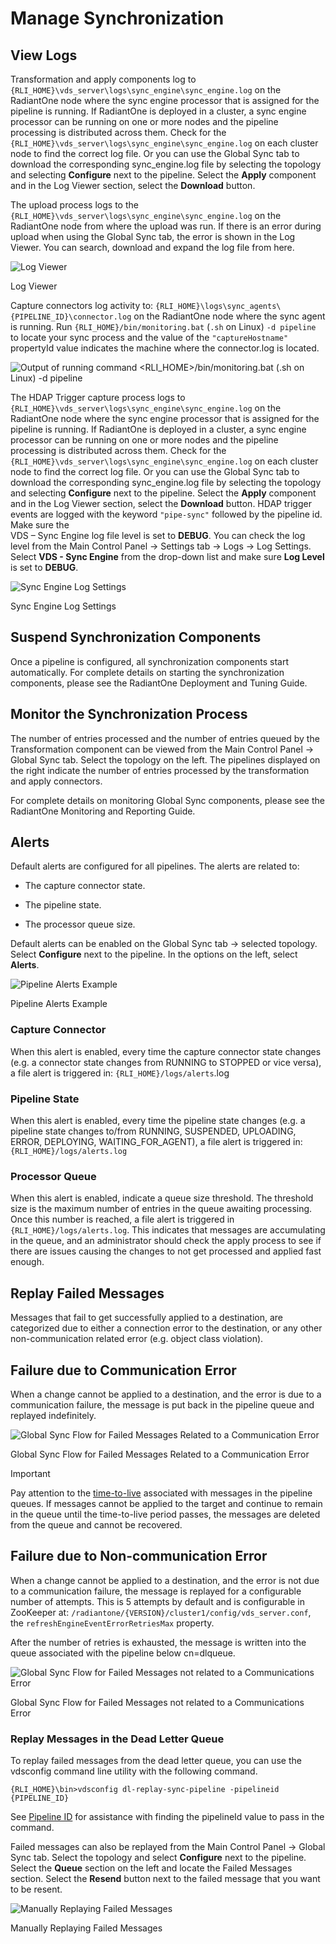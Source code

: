 # Manage Synchronization

## View Logs

Transformation and apply components log to `{RLI_HOME}\vds_server\logs\sync_engine\sync_engine.log` on the RadiantOne node where the sync engine processor that is assigned for the pipeline is running. If RadiantOne is deployed in a cluster, a sync engine processor can be running on one or more nodes and the pipeline processing is distributed across them. Check for the `{RLI_HOME}\vds_server\logs\sync_engine\sync_engine.log` on each cluster node to find the correct log file. Or you can use the Global Sync tab to download the corresponding sync_engine.log file by selecting the topology and selecting **Configure** next to the pipeline. Select the **Apply** component and in the Log Viewer section, select the **Download** button.

The upload process logs to the `{RLI_HOME}\vds_server\logs\sync_engine\sync_engine.log` on the RadiantOne node from where the upload was run. If there is an error during upload when using the Global Sync tab, the error is shown in the Log Viewer. You can search, download and expand the log file from here.

![Log Viewer](../media/image94.png)

Log Viewer

Capture connectors log activity to: `{RLI_HOME}\logs\sync_agents\{PIPELINE_ID}\connector.log` on the RadiantOne node where the sync agent is running. Run `{RLI_HOME}/bin/monitoring.bat` (`.sh` on Linux) `-d pipeline` to locate your sync process and the value of the `"captureHostname"` propertyId value indicates the machine where the connector.log is located.

![Output of running command <RLI_HOME>/bin/monitoring.bat (.sh on Linux) -d pipeline](../media/image92.png)

The HDAP Trigger capture process logs to `{RLI_HOME}\vds_server\logs\sync_engine\sync_engine.log` on the RadiantOne node where the sync engine processor that is assigned for the pipeline is running. If RadiantOne is deployed in a cluster, a sync engine processor can be running on one or more nodes and the pipeline processing is distributed across them. Check for the `{RLI_HOME}\vds_server\logs\sync_engine\sync_engine.log` on each cluster node to find the correct log file. Or you can use the Global Sync tab to download the corresponding sync_engine.log file by selecting the topology and selecting **Configure** next to the pipeline. Select the **Apply** component and in the Log Viewer section, select the **Download** button. HDAP trigger events are logged with the keyword `"pipe-sync"` followed by the pipeline id. Make sure the  
VDS – Sync Engine log file level is set to **DEBUG**. You can check the log level from the Main Control Panel -> Settings tab -> Logs -> Log Settings. Select **VDS - Sync Engine** from the drop-down list and make sure **Log Level** is set to **DEBUG**.

![Sync Engine Log Settings](../media/image95.png)

Sync Engine Log Settings

## Suspend Synchronization Components

Once a pipeline is configured, all synchronization components start automatically. For complete details on starting the synchronization components, please see the RadiantOne Deployment and Tuning Guide.

## Monitor the Synchronization Process

The number of entries processed and the number of entries queued by the Transformation component can be viewed from the Main Control Panel -> Global Sync tab. Select the topology on the left. The pipelines displayed on the right indicate the number of entries processed by the transformation and apply connectors.

For complete details on monitoring Global Sync components, please see the RadiantOne Monitoring and Reporting Guide.

## Alerts

Default alerts are configured for all pipelines. The alerts are related to:

- The capture connector state.

- The pipeline state.

- The processor queue size.

Default alerts can be enabled on the Global Sync tab -> selected topology. Select **Configure** next to the pipeline. In the options on the left, select **Alerts**.

![Pipeline Alerts Example](../media/image96.png)

Pipeline Alerts Example

### Capture Connector

When this alert is enabled, every time the capture connector state changes (e.g. a connector state changes from RUNNING to STOPPED or vice versa), a file alert is triggered in: `{RLI_HOME}/logs/alerts`.log

### Pipeline State

When this alert is enabled, every time the pipeline state changes (e.g. a pipeline state changes to/from RUNNING, SUSPENDED, UPLOADING, ERROR, DEPLOYING, WAITING_FOR_AGENT), a file alert is triggered in: `{RLI_HOME}/logs/alerts.log`

### Processor Queue

When this alert is enabled, indicate a queue size threshold. The threshold size is the maximum number of entries in the queue awaiting processing. Once this number is reached, a file alert is triggered in `{RLI_HOME}/logs/alerts.log`. This indicates that messages are accumulating in the queue, and an administrator should check the apply process to see if there are issues causing the changes to not get processed and applied fast enough.

## Replay Failed Messages

Messages that fail to get successfully applied to a destination, are categorized due to either a connection error to the destination, or any other non-communication related error (e.g. object class violation).

## Failure due to Communication Error

When a change cannot be applied to a destination, and the error is due to a communication failure, the message is put back in the pipeline queue and replayed indefinitely.

![Global Sync Flow for Failed Messages Related to a Communication Error](../media/image97.png)

Global Sync Flow for Failed Messages Related to a Communication Error

>[!important]
>Pay attention to the [time-to-live](../concepts-and-definitions/queues.md#message-time-to-live) associated with messages in the pipeline queues. If messages cannot be applied to the target and continue to remain in the queue until the time-to-live period passes, the messages are deleted from the queue and cannot be recovered.

## Failure due to Non-communication Error

When a change cannot be applied to a destination, and the error is not due to a communication failure, the message is replayed for a configurable number of attempts. This is 5 attempts by default and is configurable in ZooKeeper at: `/radiantone/{VERSION}/cluster1/config/vds_server.conf`, the `refreshEngineEventErrorRetriesMax` property.

After the number of retries is exhausted, the message is written into the queue associated with the pipeline below cn=dlqueue.

![Global Sync Flow for Failed Messages not related to a Communications Error](../media/image98.png)

Global Sync Flow for Failed Messages not related to a Communications Error

### Replay Messages in the Dead Letter Queue

To replay failed messages from the dead letter queue, you can use the vdsconfig command line utility with the following command.

`{RLI_HOME}\bin>vdsconfig dl-replay-sync-pipeline -pipelineid {PIPELINE_ID}`

See [Pipeline ID](../concepts-and-definitions/topology.md#pipeline-id) for assistance with finding the pipelineId value to pass in the command.

Failed messages can also be replayed from the Main Control Panel -> Global Sync tab. Select the topology and select **Configure** next to the pipeline. Select the **Queue** section on the left and locate the Failed Messages section. Select the **Resend** button next to the failed message that you want to be resent.

![Manually Replaying Failed Messages](../media/image99.png)

Manually Replaying Failed Messages
